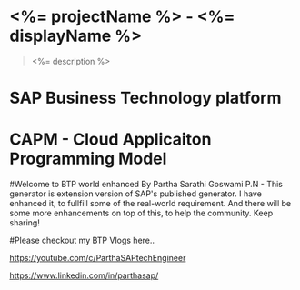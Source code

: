 # <%= projectName %> - <%= displayName %>
> <%= description %>

# SAP Business Technology platform 

# CAPM - Cloud Applicaiton Programming Model

#Welcome to BTP world enhanced By Partha Sarathi Goswami
P.N - This generator is extension version of SAP's published generator.
I have enhanced it, to fullfill some of the real-world requirement. 
And there will be some more enhancements on top of this, to help the community. Keep sharing!


#Please checkout my BTP Vlogs here..

https://youtube.com/c/ParthaSAPtechEngineer

https://www.linkedin.com/in/parthasap/
